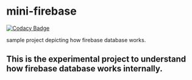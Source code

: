 # mini-firebase

[![Codacy Badge](https://api.codacy.com/project/badge/Grade/d1303f2767f54fd683d42cc1bf176a79)](https://www.codacy.com/app/saravanan10393/mini-firebase?utm_source=github.com&utm_medium=referral&utm_content=saravanan10393/mini-firebase&utm_campaign=badger)

sample project depicting how firebase database works.


## This is the experimental project to understand how firebase database works internally.
